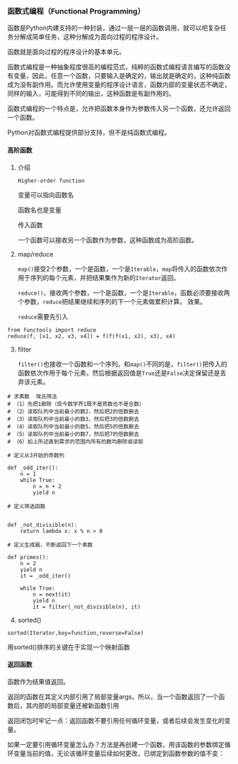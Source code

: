 ### 函数式编程（Functional Programming）

函数是Python内建支持的一种封装，通过一层一层的函数调用，就可以吧复杂任务分解成简单任务，这种分解成为面向过程的程序设计。

函数就是面向过程的程序设计的基本单元。

函数式编程是一种抽象程度很高的编程范式，纯粹的函数式编程语言编写的函数没有变量，因此，任意一个函数，只要输入是确定的，输出就是确定的，这种纯函数成为没有副作用。而允许使用变量的程序设计语言，函数内部的变量状态不确定，同样的输入，可能得到不同的输出，这种函数是有副作用的。

函数式编程的一个特点是，允许把函数本身作为参数传入另一个函数，还允许返回一个函数。

Python对函数式编程提供部分支持，但不是纯函数式编程。

#### 高阶函数

1. 介绍

    `Higher-order function`

    变量可以指向函数名

    函数名也是变量

    传入函数

    一个函数可以接收另一个函数作为参数，这种函数成为高阶函数。

2. map/reduce

    `map()`接受2个参数，一个是函数，一个是`Iterable`，`map`将传入的函数依次作用于序列的每个元素，并把结果集作为新的`Iterator`返回。

    `reduce()`，接收两个参数，一个是函数，一个是`Iterable`，函数必须要接收两个参数，`reduce`把结果继续和序列的下一个元素做累积计算。
    效果。

    `reduce`需要先引入

```
from functools import reduce
reduce(f, [x1, x2, x3, x4]) = f(f(f(x1, x2), x3), x4)
```

3. filter

    `filter()`也接收一个函数和一个序列。和`map()`不同的是，`filter()`把传入的函数依次作用于每个元素，然后根据返回值是`True`还是`False`决定保留还是丢弃该元素。

```
# 求素数  埃氏筛法
# （1）先把1删除（现今数学界1既不是质数也不是合数）
# （2）读取队列中当前最小的数2，然后把2的倍数删去
# （3）读取队列中当前最小的数3，然后把3的倍数删去
# （4）读取队列中当前最小的数5，然后把5的倍数删去
# （5）读取队列中当前最小的数7，然后把7的倍数删去
# （6）如上所述直到需求的范围内所有的数均删除或读取

# 定义从3开始的奇数列

def _odd_iter():
    n = 1
    while True:
        n = n + 2
        yield n

# 定义筛选函数


def _not_divisible(n):
    return lambda x: x % n > 0

# 定义生成器，不断返回下一个素数

def primes():
    n = 2
    yield n
    it = _odd_iter()

    while True:
        n = next(it)
        yield n
        it = filter(_not_divisible(n), it)
```

4. sorted()

```
sorted(Iterator,key=function,reverse=False)
```

用sorted()排序的关键在于实现一个映射函数

#### 返回函数

函数作为结果值返回。

返回的函数在其定义内部引用了局部变量args，所以，当一个函数返回了一个函数后，其内部的局部变量还被新函数引用

返回闭包时牢记一点：返回函数不要引用任何循环变量，或者后续会发生变化的变量。

如果一定要引用循环变量怎么办？方法是再创建一个函数，用该函数的参数绑定循环变量当前的值，无论该循环变量后续如何更改，已绑定到函数参数的值不变：
